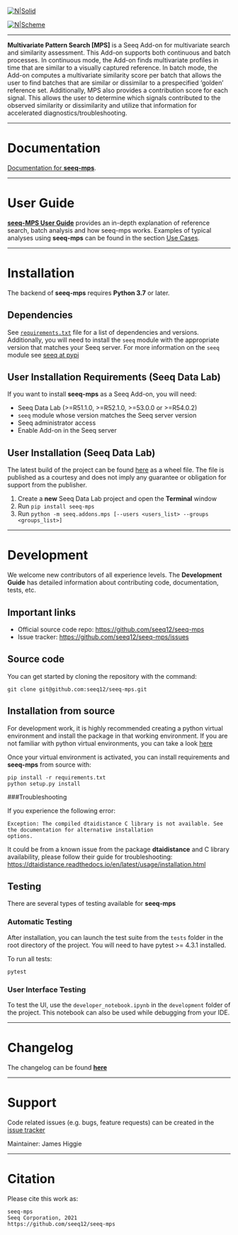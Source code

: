 [![N|Solid](https://www.seeq.com/sites/default/files/seeq-logo-navbar-small.png)](https://www.seeq.com)

[![N|Scheme](https://seeq12.github.io/seeq-mps/_static/mpsworkflowexample.png)](https://seeq12.github.io/seeq-mps/index.html)

----

**Multivariate Pattern Search [MPS]** is a Seeq Add-on for multivariate search and similarity assessment. This Add-on 
supports both continuous and batch processes. In continuous mode, the Add-on finds multivariate profiles in time that 
are similar to a visually captured reference. 
In batch mode, the Add-on computes a multivariate similarity score per batch that allows the user to find batches that 
are similar or dissimilar to a prespecified ‘golden’ reference set. Additionally, MPS also provides a contribution score
for each signal. This allows the user to determine which signals contributed to the observed similarity or dissimilarity
and utilize that information for accelerated diagnostics/troubleshooting.


----

# Documentation
[Documentation for **seeq-mps**](https://seeq12.github.io/seeq-mps/index.html).


----

# User Guide

[**seeq-MPS User Guide**](https://seeq12.github.io/seeq-mps/user_guide.html)
provides an in-depth explanation of reference search, batch analysis and how seeq-mps works. Examples of typical 
analyses using **seeq-mps** can be found in the
section [Use Cases](https://seeq12.github.io/seeq-mps/examples.html).

-----

# Installation

The backend of **seeq-mps** requires **Python 3.7** or later.

## Dependencies

See [`requirements.txt`](https://github.com/seeq12/seeq-mps/tree/master/requirements.txt) file for a list of
dependencies and versions. Additionally, you will need to install the `seeq` module with the appropriate version that
matches your Seeq server. For more information on the `seeq` module see [seeq at pypi](https://pypi.org/project/seeq/)

## User Installation Requirements (Seeq Data Lab)

If you want to install **seeq-mps** as a Seeq Add-on, you will need:

- Seeq Data Lab (>=R51.1.0, >=R52.1.0, >=53.0.0 or >=R54.0.2)
- `seeq` module whose version matches the Seeq server version
- Seeq administrator access
- Enable Add-on in the Seeq server

## User Installation (Seeq Data Lab)

The latest build of the project can be found [here](https://pypi.org/) as a wheel file. The file is published as a
courtesy and does not imply any guarantee or obligation for support from the publisher. 

1. Create a **new** Seeq Data Lab project and open the **Terminal** window
2. Run `pip install seeq-mps`
3. Run `python -m seeq.addons.mps [--users <users_list> --groups <groups_list>]`

----

# Development

We welcome new contributors of all experience levels. The **Development Guide** has detailed information about
contributing code, documentation, tests, etc.

## Important links

* Official source code repo: https://github.com/seeq12/seeq-mps
* Issue tracker: https://github.com/seeq12/seeq-mps/issues

## Source code

You can get started by cloning the repository with the command:

```shell
git clone git@github.com:seeq12/seeq-mps.git
```

## Installation from source

For development work, it is highly recommended creating a python virtual environment and install the package in that
working environment. If you are not familiar with python virtual environments, you can take a
look [here](https://docs.python.org/3.8/tutorial/venv.html)

Once your virtual environment is activated, you can install requirements and **seeq-mps** from source with:

```shell
pip install -r requirements.txt
python setup.py install
```

###Troubleshooting

If you experience the following error:
```
Exception: The compiled dtaidistance C library is not available. See the documentation for alternative installation
options.
```
It could be from a known issue from the package **dtaidistance** and C library availability, please follow their
guide for troubleshooting: https://dtaidistance.readthedocs.io/en/latest/usage/installation.html

## Testing

There are several types of testing available for **seeq-mps**

### Automatic Testing

After installation, you can launch the test suite from the `tests` folder in the root directory of the project. You will
need to have pytest >= 4.3.1 installed.

To run all tests:

```shell
pytest
```

### User Interface Testing

To test the UI, use the `developer_notebook.ipynb` in the `development` folder of the project. This notebook can also be
used while debugging from your IDE. 

----

# Changelog

The changelog can be found [**here**](https://seeq12.github.io/seeq-mps/changelog.html)

----

# Support

Code related issues (e.g. bugs, feature requests) can be created in the
[issue tracker](https://github.com/seeq12/seeq-mps/issues)

Maintainer: James Higgie


----

# Citation

Please cite this work as:

```shell
seeq-mps
Seeq Corporation, 2021
https://github.com/seeq12/seeq-mps
```

 
